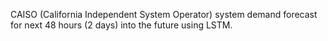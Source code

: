 CAISO (California Independent System Operator) system demand forecast for next 48 hours (2 days) into the future using LSTM. 